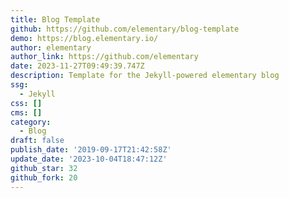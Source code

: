 ```yaml
---
title: Blog Template
github: https://github.com/elementary/blog-template
demo: https://blog.elementary.io/
author: elementary
author_link: https://github.com/elementary
date: 2023-11-27T09:49:39.747Z
description: Template for the Jekyll-powered elementary blog
ssg:
  - Jekyll
css: []
cms: []
category:
  - Blog
draft: false
publish_date: '2019-09-17T21:42:58Z'
update_date: '2023-10-04T18:47:12Z'
github_star: 32
github_fork: 20
---
```

